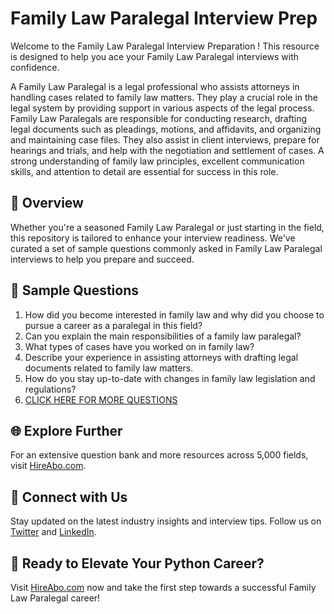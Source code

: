 # Family Law Paralegal Interview Prep

Welcome to the Family Law Paralegal Interview Preparation ! This resource is designed to help you ace your Family Law Paralegal interviews with confidence.

A Family Law Paralegal is a legal professional who assists attorneys in handling cases related to family law matters. They play a crucial role in the legal system by providing support in various aspects of the legal process. Family Law Paralegals are responsible for conducting research, drafting legal documents such as pleadings, motions, and affidavits, and organizing and maintaining case files. They also assist in client interviews, prepare for hearings and trials, and help with the negotiation and settlement of cases. A strong understanding of family law principles, excellent communication skills, and attention to detail are essential for success in this role.

## 🚀 Overview

Whether you're a seasoned Family Law Paralegal or just starting in the field, this repository is tailored to enhance your interview readiness. We've curated a set of sample questions commonly asked in Family Law Paralegal interviews to help you prepare and succeed.

## 📝 Sample Questions

1. How did you become interested in family law and why did you choose to pursue a career as a paralegal in this field?
2. Can you explain the main responsibilities of a family law paralegal?
3. What types of cases have you worked on in family law?
4. Describe your experience in assisting attorneys with drafting legal documents related to family law matters.
5. How do you stay up-to-date with changes in family law legislation and regulations?
6. [CLICK HERE FOR MORE QUESTIONS](https://hireabo.com/job/9_2_5/Family%20Law%20Paralegal)

## 🌐 Explore Further

For an extensive question bank and more resources across 5,000 fields, visit [HireAbo.com](https://www.hireabo.com).

## 📱 Connect with Us

Stay updated on the latest industry insights and interview tips. Follow us on [Twitter](https://twitter.com/hireabo) and [LinkedIn](https://www.linkedin.com/in/hire-abo-3609972a8/).

## 🚀 Ready to Elevate Your Python Career?

Visit [HireAbo.com](https://www.hireabo.com) now and take the first step towards a successful Family Law Paralegal career!